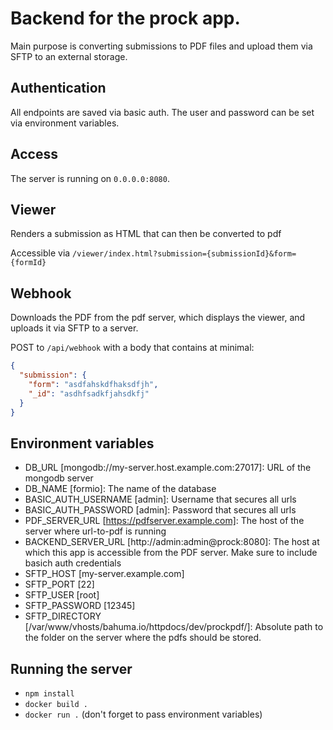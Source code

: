 # Backend for the prock app.
Main purpose is converting submissions to PDF files and upload them via SFTP to an external storage.

## Authentication
All endpoints are saved via basic auth. The user and password can be
set via environment variables.

## Access
The server is running on `0.0.0.0:8080`.

## Viewer
Renders a submission as HTML that can then be converted to pdf

Accessible via `/viewer/index.html?submission={submissionId}&form={formId}`


## Webhook
Downloads the PDF from the pdf server, which displays the viewer, and uploads it via SFTP to a server.

POST to `/api/webhook` with a body that contains at minimal:
```json
{
  "submission": {
    "form": "asdfahskdfhaksdfjh",
    "_id": "asdhfsadkfjahsdkfj"
  }
}
```

## Environment variables
- DB_URL [mongodb://my-server.host.example.com:27017]: URL of the mongodb server
- DB_NAME [formio]: The name of the database
- BASIC_AUTH_USERNAME [admin]: Username that secures all urls
- BASIC_AUTH_PASSWORD [admin]: Password that secures all urls
- PDF_SERVER_URL [https://pdfserver.example.com]: The host of the server where url-to-pdf is running
- BACKEND_SERVER_URL [http://admin:admin@prock:8080]: The host at which this app is accessible from the PDF server. Make sure to include basich auth credentials
- SFTP_HOST [my-server.example.com]
- SFTP_PORT [22]
- SFTP_USER [root]
- SFTP_PASSWORD [12345]
- SFTP_DIRECTORY [/var/www/vhosts/bahuma.io/httpdocs/dev/prockpdf/]: Absolute path to the folder on the server where the pdfs should be stored.


## Running the server
- `npm install`
- `docker build .`
- `docker run .` (don't forget to pass environment variables)
